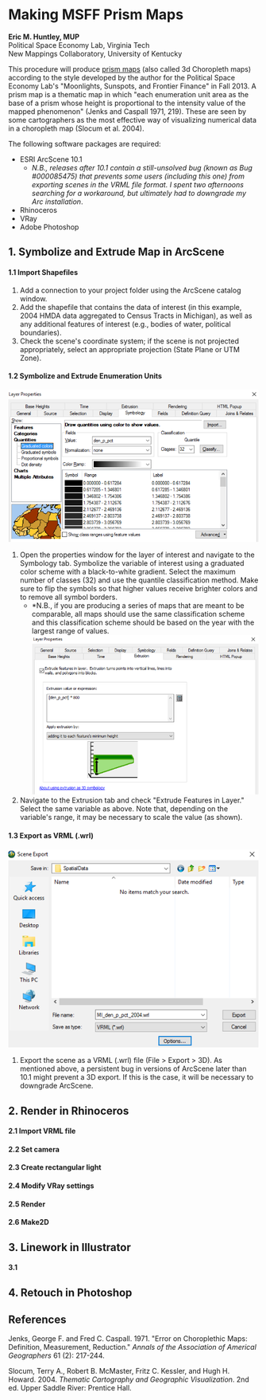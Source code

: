 # Making MSFF Prism Maps

**Eric M. Huntley, MUP**  
Political Space Economy Lab, Virginia Tech  
New Mappings Collaboratory, University of Kentucky

This procedure will produce [prism maps](http://blog.thematicmapping.org/2008/05/prism-maps-in-google-earth-and-uuorld.html) (also called 3d Choropleth maps) according to the style developed by the author for the Political Space Economy Lab's "Moonlights, Sunspots, and Frontier Finance" in Fall 2013. A prism map is a thematic map in which "each enumeration unit area as the base of a prism whose height is proportional to the intensity value of the mapped phenomenon" (Jenks and Caspall 1971, 219). These are seen by some cartographers as the most effective way of visualizing numerical data in a choropleth map (Slocum et al. 2004).

The following software packages are required:  
  * ESRI ArcScene 10.1  
    * *N.B., releases after 10.1 contain a still-unsolved bug (known as Bug #000085475) that prevents some users (including this one) from exporting scenes in the VRML file format. I spent two afternoons searching for a workaround, but ultimately had to downgrade my Arc installation*.
  * Rhinoceros  
  * VRay  
  * Adobe Photoshop

## 1. Symbolize and Extrude Map in ArcScene

#### 1.1 Import Shapefiles

1. Add a connection to your project folder using the ArcScene catalog window. 
2. Add the shapefile that contains the data of interest (in this example, 2004 HMDA data aggregated to Census Tracts in Michigan), as well as any additional features of interest (e.g., bodies of water, political boundaries).  
3. Check the scene's coordinate system; if the scene is not projected appropriately, select an appropriate projection (State Plane or UTM Zone).

#### 1.2 Symbolize and Extrude Enumeration Units

![symbology](https://raw.githubusercontent.com/designedspace/MSFF_Docs/master/Files/Media/1_2_symbology.PNG "Symbology")  
1. Open the properties window for the layer of interest and navigate to the Symbology tab. Symbolize the variable of interest using a graduated color scheme with a black-to-white gradient. Select the maximum number of classes (32) and use the quantile classification method. Make sure to flip the symbols so that higher values receive brighter colors and to remove all symbol borders.
    * *N.B., if you are producing a series of maps that are meant to be comparable, all maps should use the same classification scheme and this classification scheme should be based on the year with the largest range of values.  
![symbology](https://raw.githubusercontent.com/designedspace/MSFF_Docs/master/Files/Media/1_2_extrusion.PNG "Extrusion")  
2. Navigate to the Extrusion tab and check "Extrude Features in Layer." Select the same variable as above. Note that, depending on the variable's range, it may be necessary to scale the value (as shown).
#### 1.3 Export as VRML (.wrl)
![symbology](https://raw.githubusercontent.com/designedspace/MSFF_Docs/master/Files/Media/1_3_export.PNG "Export at VRML")  
1. Export the scene as a VRML (.wrl) file (File > Export > 3D). As mentioned above, a persistent bug in versions of ArcScene later than 10.1 might prevent a 3D export. If this is the case, it will be necessary to downgrade ArcScene.

## 2. Render in Rhinoceros

#### 2.1 Import VRML file
#### 2.2 Set camera
#### 2.3 Create rectangular light
#### 2.4 Modify VRay settings
#### 2.5 Render
#### 2.6 Make2D

## 3. Linework in Illustrator

#### 3.1
####
####

## 4. Retouch in Photoshop



## References
Jenks, George F. and Fred C. Caspall. 1971. "Error on Choroplethic Maps: Definition, Measurement, Reduction." *Annals of the Association of Americal Geographers* 61 (2): 217-244.

Slocum, Terry A., Robert B. McMaster, Fritz C. Kessler, and Hugh H. Howard. 2004. *Thematic Cartography and Geographic Visualization*. 2nd ed. Upper Saddle River: Prentice Hall.